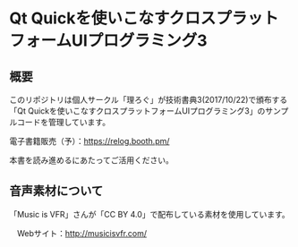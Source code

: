 # Qt Quickを使いこなすクロスプラットフォームUIプログラミング3

## 概要

このリポジトリは個人サークル「理ろぐ」が技術書典3(2017/10/22)で頒布する「Qt Quickを使いこなすクロスプラットフォームUIプログラミング3」のサンプルコードを管理しています。

電子書籍販売（予）：https://relog.booth.pm/

本書を読み進めるにあたってご活用ください。


## 音声素材について
「Music is VFR」さんが「CC BY 4.0」で配布している素材を使用しています。

　Webサイト：http://musicisvfr.com/

